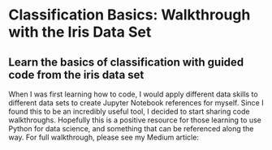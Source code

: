 # Classification Basics: Walkthrough with the Iris Data Set
## Learn the basics of classification with guided code from the iris data set
When I was first learning how to code, I would apply different data skills to different data sets to create Jupyter Notebook references for myself. Since I found this to be an incredibly useful tool, I decided to start sharing code walkthroughs. Hopefully this is a positive resource for those learning to use Python for data science, and something that can be referenced along the way. 
For full walkthrough, please see my Medium article: 
